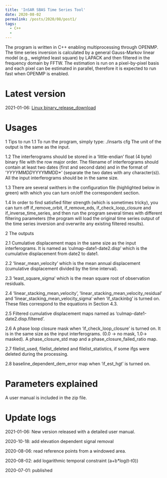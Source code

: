```yaml
---
title: 'InSAR SBAS Time Series Tool'
date: 2020-08-02
permalink: /posts/2020/08/post1/
tags:
  - C++
  - 
---
```


The program is written in C++ enabling multiprocessing through OPENMP. The time series inversion is calculated by a general Gauss-Markov linear model (e.g., weighted least square) by LAPACK and then filtered in the frequency domain by FFTW. The estimation is run on a pixel-by-pixel basis and each pixel can be estimated in parallel, therefore it is expected to run fast when OPENMP is enabled.  

Latest version
====== 
2021-01-06: [Linux binary_release_download](ftp://www.gacos.net/pub/share/software/insarts_20210106.zip)


Usages
======
1 Tips to run 
1.1 To run the program, simply type: 
./insarts cfg 
The unit of the output is the same as the input. 

1.2 The interferograms should be stored in a ‘little-endian’ float (4 byte) binary file with the row major order. The filename of interferograms should contain at least two dates (first and second date) and in the format of ‘*YYYYMMDD*YYYYMMDD*’ (separate the two dates with any character(s)). All the input interferograms should be in the same size.

1.3 There are several swithers in the configuration file (highlighted below in green) with which you can turn on/off the correspondent section. 

1.4 In order to find satisfied filter strength (which is sometimes tricky), you can turn off if_remove_orbit, if_remove_eds, if_check_loop_closure and if_inverse_time_series, and then run the program several times with different filtering parameters (the program will load the original time series output of the time series inversion and overwrite any existing filtered results). 

2 The outputs

2.1 Cumulative displacement maps in the same size as the input interferograms. It is named as ‘culmap-date1-date2.disp’ which is the cumulative displacement from date2 to date1.

2.2 ‘linear_mean_velocity’ which is the mean annual displacement (cumulative displacement divided by the time interval).

2.3 ‘least_square_sigma’ which is the mean square root of observation residuals.

2.4 ‘linear_stacking_mean_velocity’, ‘linear_stacking_mean_velocity_residual’ and ‘linear_stacking_mean_velocity_sigma’ when ‘if_stackinbg’ is turned on. These files correspond to the equations in Section 4.3. 

2.5 Filtered cumulative displacement maps named as ‘culmap-date1-date2.disp.filtered’. 

2.6 A phase loop closure mask when ‘if_check_loop_closure’ is turned on. It is in the same size as the input interferograms. (0.0 -> no mask, 1.0-> masked). A phase_closure_std map and a phase_closure_failed_ratio map. 

2.7 filelist_used, filelist_deleted and filelist_statistics, if some ifgs were deleted during the processing.

2.8 baseline_dependent_dem_error map when ‘if_est_hgt’ is turned on. 


Parameters explained
======
A user manual is included in the zip file. 

Update logs
======
2021-01-06: New version released with a detailed user manual. 

2020-10-18: add elevation dependent signal removal 
 
2020-08-06: read reference points from a windowed area. 

2020-08-02: add logarithmic temporal constraint (a+b*log(t-t0))  
  
2020-07-01: published  
